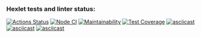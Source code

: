 ### Hexlet tests and linter status:
[![Actions Status](https://github.com/blednovski/frontend-project-lvl2/workflows/hexlet-check/badge.svg)](https://github.com/blednovski/frontend-project-lvl2/actions)
[![Node CI](https://github.com/blednovski/frontend-project-lvl2/actions/workflows/nodejs.yml/badge.svg)](https://github.com/blednovski/frontend-project-lvl2/actions/workflows/nodejs.yml)
[![Maintainability](https://api.codeclimate.com/v1/badges/ae6f3b43e23e7be20491/maintainability)](https://codeclimate.com/github/blednovski/frontend-project-lvl2/maintainability)
[![Test Coverage](https://api.codeclimate.com/v1/badges/ae6f3b43e23e7be20491/test_coverage)](https://codeclimate.com/github/blednovski/frontend-project-lvl2/test_coverage)
[![asciicast](https://asciinema.org/a/GEAcad5bv5T6MMDR6X0sJDnPV.svg)](https://asciinema.org/a/GEAcad5bv5T6MMDR6X0sJDnPV)
[![asciicast](https://asciinema.org/a/Fg6fP8k4QKOq4Q4HqyKO6feaP.svg)](https://asciinema.org/a/Fg6fP8k4QKOq4Q4HqyKO6feaP)
[![asciicast](https://asciinema.org/a/kNDbK716tHRdZ5diCfBVCu9ML.svg)](https://asciinema.org/a/kNDbK716tHRdZ5diCfBVCu9ML)